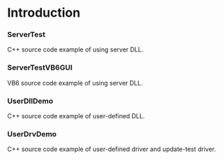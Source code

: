 # Introduction
### ServerTest
C++ source code example of using server DLL.

### ServerTestVB6GUI
VB6 source code example of using server DLL.

### UserDllDemo
C++ source code example of user-defined DLL.

### UserDrvDemo
C++ source code example of user-defined driver and update-test driver.
